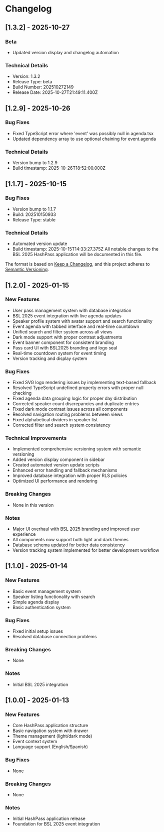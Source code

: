 # Changelog

## [1.3.2] - 2025-10-27

### Beta
- Updated version display and changelog automation

### Technical Details
- Version: 1.3.2
- Release Type: beta
- Build Number: 202510272149
- Release Date: 2025-10-27T21:49:11.400Z


## [1.2.9] - 2025-10-26

### Bug Fixes
- Fixed TypeScript error where 'event' was possibly null in agenda.tsx
- Updated dependency array to use optional chaining for event.agenda

### Technical Details
- Version bump to 1.2.9
- Build timestamp: 2025-10-26T18:52:00.000Z

## [1.1.7] - 2025-10-15

### Bug Fixes
- Version bump to 1.1.7
- Build: 202510150933
- Release Type: stable

### Technical Details
- Automated version update
- Build timestamp: 2025-10-15T14:33:27.375Z
All notable changes to the BSL 2025 HashPass application will be documented in this file.

The format is based on [Keep a Changelog](https://keepachangelog.com/en/1.0.0/),
and this project adheres to [Semantic Versioning](https://semver.org/spec/v2.0.0.html).

## [1.2.0] - 2025-01-15

### New Features
- User pass management system with database integration
- BSL 2025 event integration with live agenda updates
- Speaker profile system with avatar support and search functionality
- Event agenda with tabbed interface and real-time countdown
- Unified search and filter system across all views
- Dark mode support with proper contrast adjustments
- Event banner component for consistent branding
- Pass card UI with BSL2025 branding and logo seal
- Real-time countdown system for event timing
- Version tracking and display system

### Bug Fixes
- Fixed SVG logo rendering issues by implementing text-based fallback
- Resolved TypeScript undefined property errors with proper null checking
- Fixed agenda data grouping logic for proper day distribution
- Corrected speaker count discrepancies and duplicate entries
- Fixed dark mode contrast issues across all components
- Resolved navigation routing problems between views
- Fixed alphabetical dividers in speaker list
- Corrected filter and search system consistency

### Technical Improvements
- Implemented comprehensive versioning system with semantic versioning
- Added version display component in sidebar
- Created automated version update scripts
- Enhanced error handling and fallback mechanisms
- Improved database integration with proper RLS policies
- Optimized UI performance and rendering

### Breaking Changes
- None in this version

### Notes
- Major UI overhaul with BSL 2025 branding and improved user experience
- All components now support both light and dark themes
- Database schema updated for better data consistency
- Version tracking system implemented for better development workflow

## [1.1.0] - 2025-01-14

### New Features
- Basic event management system
- Speaker listing functionality with search
- Simple agenda display
- Basic authentication system

### Bug Fixes
- Fixed initial setup issues
- Resolved database connection problems

### Breaking Changes
- None

### Notes
- Initial BSL 2025 integration

## [1.0.0] - 2025-01-13

### New Features
- Core HashPass application structure
- Basic navigation system with drawer
- Theme management (light/dark mode)
- Event context system
- Language support (English/Spanish)

### Bug Fixes
- None

### Breaking Changes
- None

### Notes
- Initial HashPass application release
- Foundation for BSL 2025 event integration
